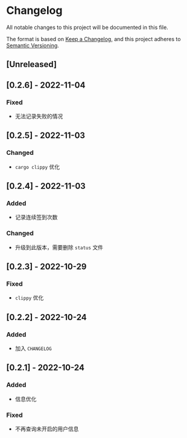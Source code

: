 # Changelog
All notable changes to this project will be documented in this file.

The format is based on [Keep a Changelog](https://keepachangelog.com/en/1.0.0/),
and this project adheres to [Semantic Versioning](https://semver.org/spec/v2.0.0.html).


## [Unreleased]

## [0.2.6] - 2022-11-04
### Fixed
- 无法记录失败的情况

## [0.2.5] - 2022-11-03
### Changed
- `cargo clippy` 优化

## [0.2.4] - 2022-11-03
### Added
- 记录连续签到次数

### Changed
- 升级到此版本，需要删除 `status` 文件


## [0.2.3] - 2022-10-29
### Fixed
- `clippy` 优化


## [0.2.2] - 2022-10-24
### Added
- 加入 `CHANGELOG`

## [0.2.1] - 2022-10-24
### Added
- 信息优化

### Fixed
- 不再查询未开启的用户信息
